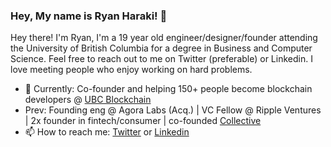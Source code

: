 ### Hey, My name is Ryan Haraki! 👋

Hey there! I'm Ryan, I'm a 19 year old engineer/designer/founder attending the University of British Columbia for a degree in Business and Computer Science. Feel free to reach out to me on Twitter (preferable) or Linkedin. I love meeting people who enjoy working on hard problems.

- 🌱 Currently: Co-founder and helping 150+ people become blockchain developers @ [UBC Blockchain](https://ubcblockchain.com/developers)
- Prev: Founding eng @ Agora Labs (Acq.) | VC Fellow @ Ripple Ventures | 2x founder in fintech/consumer | co-founded [Collective](https://twitter.com/collectivehq_)
- 📫 How to reach me: [Twitter](https://twitter.com/ryanharaki_) or [Linkedin](https://www.linkedin.com/in/ryanharaki)

